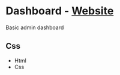 # Dashboard - [Website](https://lukblan.github.io/dashboard/)
Basic admin dashboard

## Css
- Html
- Css


